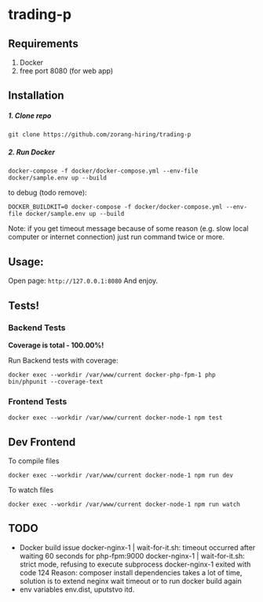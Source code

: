 # trading-p

## Requirements

1. Docker
2. free port 8080 (for web app)

## Installation

##### 1. Clone repo

```
git clone https://github.com/zorang-hiring/trading-p
```

##### 2. Run Docker
```
docker-compose -f docker/docker-compose.yml --env-file docker/sample.env up --build
```
to debug (todo remove):
```
DOCKER_BUILDKIT=0 docker-compose -f docker/docker-compose.yml --env-file docker/sample.env up --build
```
Note: if you get timeout message because of some reason (e.g. slow local computer or internet connection) 
just run command twice or more.

## Usage:

Open page: `http://127.0.0.1:8080`
And enjoy.

## Tests!

### Backend Tests

**Coverage is total - 100.00%!**

Run Backend tests with coverage:
```
docker exec --workdir /var/www/current docker-php-fpm-1 php bin/phpunit --coverage-text
```

### Frontend Tests

```
docker exec --workdir /var/www/current docker-node-1 npm test
```

## Dev Frontend

To compile files
```
docker exec --workdir /var/www/current docker-node-1 npm run dev
```

To watch files
```
docker exec --workdir /var/www/current docker-node-1 npm run watch
```

## TODO

- Docker build issue
  docker-nginx-1    | wait-for-it.sh: timeout occurred after waiting 60 seconds for php-fpm:9000
  docker-nginx-1    | wait-for-it.sh: strict mode, refusing to execute subprocess
  docker-nginx-1 exited with code 124
  Reason: composer install dependencies takes a lot of time, solution is to extend neginx wait timeout or to run docker build again
- env variables env.dist, uputstvo itd.
